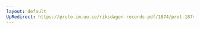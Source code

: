 ```yaml
---
layout: default
UpRedirect: https://pruto.im.uu.se/riksdagen-records-pdf/1874/prot-1874--ak--609/prot-1874--ak--609_000.pdf
---
```

